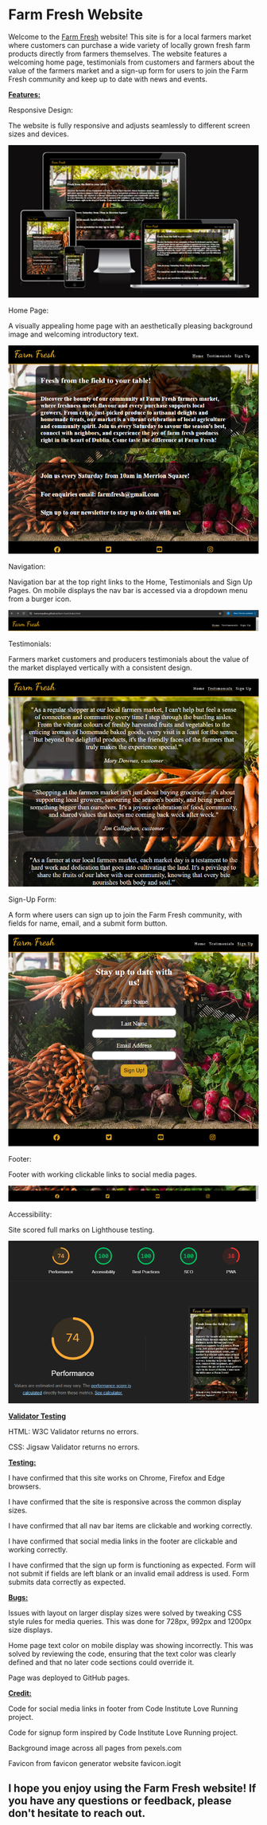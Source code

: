 # Farm Fresh Website
Welcome to the [Farm Fresh](https://tramompaline.github.io/farm-fresh/signup.html) website! This site is for a local farmers market where customers can purchase a wide variety of locally grown fresh farm products directly from farmers themselves. The website features a welcoming home page, testimonials from customers and farmers about the value of the farmers market and a sign-up form for users to join the Farm Fresh community and keep up to date with news and events.


<u>**Features:**</u>

Responsive Design: 

The website is fully responsive and adjusts seamlessly to different screen sizes and devices.

![Screenshot-of-display-responsiveness-test](/assets/images/Responsive%20Design.png)

Home Page: 

A visually appealing home page with an aesthetically pleasing background image and welcoming introductory text.

![Screenshot-of-home-page](/assets/images/Home.png)

Navigation:

Navigation bar at the top right links to the Home, Testimonials and Sign Up Pages. On mobile displays the nav bar is accessed via a dropdown menu from a burger icon. 

![Screenshot-of-nav-bar](/assets/images/Nav%20Bar.png)

Testimonials: 

Farmers market customers and producers testimonials about the value of the market displayed vertically with a consistent design.

![Screenshot-of-testimonials-page](/assets/images/Testimonials.png)

Sign-Up Form: 

A form where users can sign up to join the Farm Fresh community, with fields for name, email, and a submit form button.

![Screenshot-of-signup-form](/assets/images/Signup%20Form.png)

Footer:

Footer with working clickable links to social media pages.

![Screensot-of-footer](/assets/images/Footer.png)

Accessibility:

Site scored full marks on Lighthouse testing.

![Lighthouse-accessibility-result](/assets/images/Lighthouse%20Result.png)


<u>**Validator Testing**</u>

HTML: W3C Validator returns no errors.

CSS: Jigsaw Validator returns no errors.

<u>**Testing:**</u>

I have confirmed that this site works on Chrome, Firefox and Edge browsers. 

I have confirmed that the site is responsive across the common display sizes.

I have confirmed that all nav bar items are clickable and working correctly.

I have confirmed that social media links in the footer are clickable and working correctly.

I have confirmed that the sign up form is functioning as expected. Form will not submit if fields are left blank or an invalid email address is used. Form submits data correctly as expected. 


<u>**Bugs:**</u>

Issues with layout on larger display sizes were solved by tweaking CSS style rules for media queries. This was done for 728px, 992px and 1200px size displays.

Home page text color on mobile display was showing incorrectly. This was solved by reviewing the code, ensuring that the text color was clearly defined and that no later code sections could override it.


Page was deployed to GitHub pages.


<u>**Credit:**</u>

Code for social media links in footer from Code Institute Love Running project.

Code for signup form inspired by Code Institute Love Running project.

Background image across all pages from pexels.com

Favicon from favicon generator website favicon.iogit




## I hope you enjoy using the Farm Fresh website! If you have any questions or feedback, please don't hesitate to reach out.